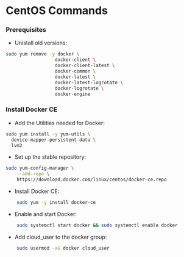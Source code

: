 # CentOS Commands

### Prerequisites
* Unistall old versions:
```sh
sudo yum remove -y docker \
                  docker-client \
                  docker-client-latest \
                  docker-common \
                  docker-latest \
                  docker-latest-logrotate \
                  docker-logrotate \
                  docker-engine
```

### Install Docker CE
* Add the Utilities needed for Docker:
```sh
sudo yum install -y yum-utils \
  device-mapper-persistent-data \
  lvm2
```

* Set up the stable repository:
```sh
sudo yum-config-manager \
    --add-repo \
    https://download.docker.com/linux/centos/docker-ce.repo
```

* Install Docker CE:
```sh
    sudo yum -y install docker-ce
```

* Enable and start Docker:
```sh
    sudo systemctl start docker && sudo systemctl enable docker
```

* Add cloud_user to the docker group:
```sh
    sudo usermod -aG docker cloud_user
```

